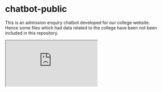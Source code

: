 # chatbot-public
This is an admission enquiry chatbot developed for our college website. Hence some files which had data related to the college have been not been included in this repository.

<iframe src="https://docs.google.com/document/d/e/2PACX-1vRWf1vVfK2ZgJHo43_63F84DK5HDp2tjo-nNeHUbGc7zhOz-q6-PGpQHcECHGbLPscaZlIgiS1HR5mF/pub?embedded=true"></iframe>
